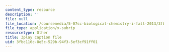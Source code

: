 ```yaml
---
content_type: resource
description: ''
file: null
file_location: /coursemedia/5-07sc-biological-chemistry-i-fall-2013/3fbc116c8e5c529b94f35ef3cf91ff01_cEoteBfcBE0.vtt
file_type: application/x-subrip
resourcetype: Other
title: 3play caption file
uid: 3fbc116c-8e5c-529b-94f3-5ef3cf91ff01
---
```

